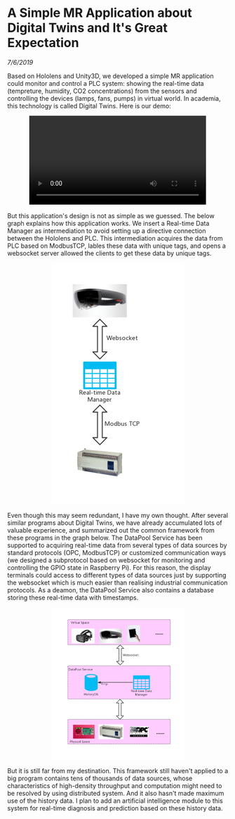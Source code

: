 # A Simple MR Application about Digital Twins and It's Great Expectation
*7/6/2019*

Based on Hololens and Unity3D, we developed a simple MR application could monitor and control a PLC system: showing the real-time data (tempreture, humidity, CO2 concentrations) from the sensors and controlling the devices (lamps, fans, pumps) in virtual world. In academia, this technology is called Digital Twins. Here is our demo:

<center><video src="blogs/A_Simple_MR_Application_about_Digital_Twins_and_It's_Great_Expectation/demo.mp4" width="80%" controls="controls"></video></center>

But this application's design is not as simple as we guessed. The below graph explains how this application works. We insert a Real-time Data Manager as intermediation to avoid setting up a directive connection between the Hololens and PLC. This intermediation acquires the data from PLC based on ModbusTCP, lables these data with unique tags, and opens a websocket server allowed the clients to get these data by unique tags.

<center><img style="max-width: 60%;" src="blogs/A_Simple_MR_Application_about_Digital_Twins_and_It's_Great_Expectation/holo.png"></center>

Even though this may seem redundant, I have my own thought. After several similar programs about Digital Twins, we have already accumulated lots of valuable experience, and summarized out the common framework from these programs in the graph below. The DataPool Service has been supported to acquiring real-time data from several types of data sources by standard protocols (OPC, ModbusTCP) or customized communication ways (we designed a subprotocol based on websocket for monitoring and controlling the GPIO state in Raspberry Pi). For this reason, the display terminals could access to different types of data sources just by supporting the websocket which is much easier than realising industrial communication protocols. As a deamon, the DataPool Service also contains a database storing these real-time data with timestamps.

<center><img style="max-width: 60%;" src="blogs/A_Simple_MR_Application_about_Digital_Twins_and_It's_Great_Expectation/data_pool.png"></center>

But it is still far from my destination. This framework still haven't applied to a big program contains tens of thousands of data sources, whose characteristics of high-density throughput and computation might need to be resolved by using distributed system. And it also hasn't made maximum use of the history data. I plan to add an artificial intelligence module to this system for real-time diagnosis and prediction based on these history data.

